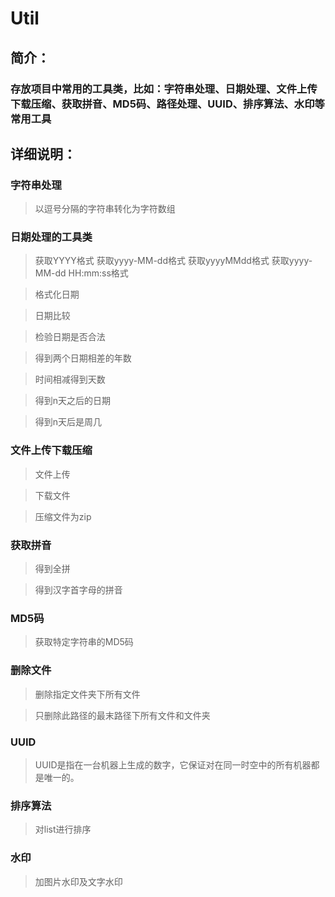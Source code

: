 # Util
## 简介：
### 存放项目中常用的工具类，比如：字符串处理、日期处理、文件上传下载压缩、获取拼音、MD5码、路径处理、UUID、排序算法、水印等常用工具

## 详细说明：

### 字符串处理
> 以逗号分隔的字符串转化为字符数组

### 日期处理的工具类
> 获取YYYY格式 获取yyyy-MM-dd格式  获取yyyyMMdd格式  获取yyyy-MM-dd HH:mm:ss格式

> 格式化日期

> 日期比较

> 检验日期是否合法

> 得到两个日期相差的年数

> 时间相减得到天数

> 得到n天之后的日期

> 得到n天后是周几

### 文件上传下载压缩
> 文件上传

> 下载文件

> 压缩文件为zip

### 获取拼音
> 得到全拼

> 得到汉字首字母的拼音

### MD5码
> 获取特定字符串的MD5码

### 删除文件
> 删除指定文件夹下所有文件

> 只删除此路径的最末路径下所有文件和文件夹

### UUID
> UUID是指在一台机器上生成的数字，它保证对在同一时空中的所有机器都是唯一的。

### 排序算法
> 对list进行排序

### 水印
> 加图片水印及文字水印